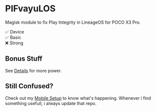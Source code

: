 # PIFvayuLOS

Magisk module to fix Play Integrity in LineageOS for POCO X3 Pro.

✅ Device<br>
✅ Basic<br>
❌ Strong

## Bonus Stuff

See [Details](Details.md) for more power.

## Still Confused?

Check out my [Mobile Setup](https://github.com/ToucH9000/Mobile-Specification) to know what's happening. Whenever i find something usefull, i always update that repo.
